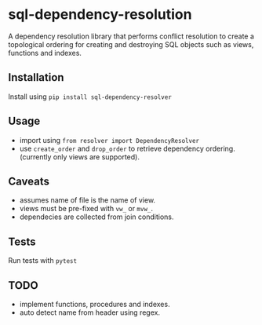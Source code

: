 # sql-dependency-resolution
A dependency resolution library that performs conflict resolution to create a topological ordering for creating and destroying SQL objects such as views, functions and indexes.

## Installation
Install using `pip install sql-dependency-resolver`

## Usage
* import using `from resolver import DependencyResolver`
* use `create_order` and `drop_order` to retrieve dependency ordering.(currently only views are supported).

## Caveats
* assumes name of file is the name of view.
* views must be pre-fixed with `vw_` or `mvw_`.
* dependecies are collected from join conditions.

## Tests
Run tests with `pytest`
## TODO
* implement functions, procedures and indexes.
* auto detect name from header using regex.
